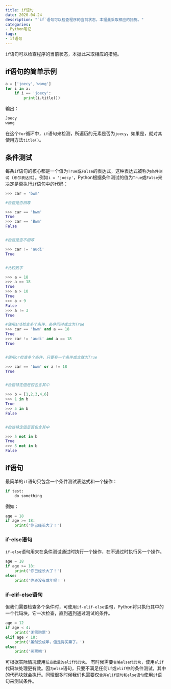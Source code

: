 ```yaml
---
title: if语句
date: 2020-04-24
description: "`if`语句可以检查程序的当前状态，本据此采取相应的措施。"
categories:
- Python笔记
tags:
- if语句
---
```

`if`语句可以检查程序的当前状态，本据此采取相应的措施。
## if语句的简单示例
```python
a = ['joecy','wang']
for i in a:
    if i == 'joecy':
        print(i.title())
```
输出：
```python
Joecy
wang
```
在这个`for`循环中，`if`语句来检测，所遍历的元素是否为`joecy`，如果是，就对其使用方法`title()`。


## 条件测试
每条`if`语句的核心都是一个值为`True`或`False`的表达式，这种表达式被称为`条件测试`（`布尔表达式`）。例如`i = 'joecy'`，Python根据条件测试的值为`True`或`False`来决定是否执行`if`语句中的代码：

```python
>>> car = 'bwm'

#检查是否相等

>>> car == 'bwm' 
True
>>> car == 'Bwm'
False


#检查是否不相等

>>> car != 'audi' 
True


#比较数字

>>> a = 18
>>> a == 18
True
>>> a > 10
True
>>> a < 9
False
>>> a != 3
True

#使用and检查多个条件，条件同时成立为True
>>> car == 'bwm' and a == 18
True
>>> car != 'audi' and a == 18
True


#使用or检查多个条件，只要有一个条件成立就为True

>>> car == 'bwm' or a != 18
True


#检查特定值是否包含其中

>>> b = [1,2,3,4,6]
>>> 1 in b
True
>>> 5 in b
False


#检查特定值是否包含其中

>>> 5 not in b
True
>>> 3 not in b
False

```
## if语句
最简单的`if`语句只包含一个条件测试表达式和一个操作：
```python
if test:
    do something
```
例如：
```python
age = 18
if age >= 18:
    print('你已经长大了！')
```
### if-else语句
`if-else`语句用来在条件测试通过时执行一个操作，在不通过时执行另一个操作。
```python
age = 18
if age >= 18:
    print('你已经长大了！')
else:
    print('你还没有成年呢！')
```
### if-elif-else语句

但我们需要检查多个条件时，可使用`if-elif-else`语句，Python将只执行其中的一个代码块，它一次检查，直到遇到通过测试的条件。
```python
age = 12
if age < 4:
    print('无需购票')
elif age < 18:
    print('虽然没成年，但是得买票了。')
else:
    print('买票吧')
```

可根据实际情况使用`任意数量的elif代码块`。
有时候需要`省略else代码块`，使用`elif`代码块处理更有效。因`为else`语句，只要不满足任何`if`或`elif`中的条件测试，其中的代码块就会执行。同理很多时候我们也需要仅`舍弃elif语句和else语句`使用`if`语句来测试条件。
